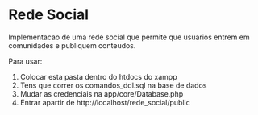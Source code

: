 # Rede Social

Implementacao de uma rede social que permite que usuarios entrem em comunidades e publiquem conteudos.

Para usar:
1. Colocar esta pasta dentro do htdocs do xampp
2. Tens que correr os comandos_ddl.sql na base de dados
3. Mudar as credenciais na app/core/Database.php
4. Entrar apartir de http://localhost/rede_social/public